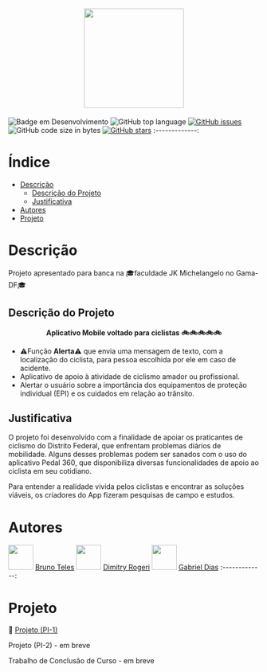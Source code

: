 <h1 align="center"> <img src="https://github.com/cibersky-code/Pedal360/blob/master/app/src/main/res/drawable-v24/logo.png?raw=true" style="width:200px;heigh:200px;"></h1>



![Badge em Desenvolvimento](http://img.shields.io/static/v1?label=STATUS&message=EM%20DESENVOLVIMENTO&color=GREEN&)  ![GitHub top language](https://img.shields.io/github/languages/top/cibersky-code/Pedal360)  [![GitHub issues](https://img.shields.io/github/issues/cibersky-code/Pedal360)](https://github.com/cibersky-code/Pedal360/issues)  ![GitHub code size in bytes](https://img.shields.io/github/languages/code-size/cibersky-code/Pedal360)  [![GitHub stars](https://img.shields.io/github/stars/cibersky-code/Pedal360)](https://github.com/cibersky-code/Pedal360/stargazers) 
:-------------: 


Índice
=================
<!--ts-->
   * [Descrição](#Descrição)
      * [Descrição do Projeto](#Descrição-do-Projeto)
      * [Justificativa](#Justificativa)      
   * [Autores](#Autores)
   * [Projeto](#Projeto)
<!--te-->



Descrição
============

Projeto apresentado para banca na :mortar_board:faculdade JK Michelangelo no Gama-DF:mortar_board:

Descrição do Projeto
-----

**<p align="center">Aplicativo Mobile voltado para ciclistas :bike::bike::bike::bike::bike:</p>**

- :warning:Função **Alerta**:warning: que envia uma mensagem de texto, com a localização do ciclista, para pessoa escolhida por ele em caso de acidente.
- Aplicativo de apoio à atividade de ciclismo amador ou profissional.
- Alertar o usuário sobre a importância dos equipamentos de proteção individual (EPI) e os cuidados em relação ao trânsito.

Justificativa
-----

O projeto foi desenvolvido com a finalidade de apoiar os praticantes de ciclismo do Distrito Federal, que enfrentam problemas diários de mobilidade. Alguns desses problemas podem ser sanados com o uso do aplicativo Pedal 360, que disponibiliza diversas funcionalidades de apoio ao ciclista em seu cotidiano.

Para entender a realidade vivida pelos ciclistas e encontrar as soluções viáveis, os criadores do App fizeram pesquisas de campo e  estudos.

Autores
============

<img src="https://user-images.githubusercontent.com/71657248/159640582-2180750c-abe7-4fb1-bb28-2d7366fb1cf9.jpeg" style="width:50px;heigh:50px;">  [Bruno Teles](https://github.com/cibersky-code) <img src="https://user-images.githubusercontent.com/71657248/159640502-d0800ddd-b67a-444c-aa5d-34f57fdd5c19.jpg" style="width:50px;heigh:50px;"> [Dimitry Rogeri](https://github.com/Dimitry-Rogeri)  <img src="https://user-images.githubusercontent.com/71657248/159640373-1df960a4-eb72-461a-8d0c-24196c6737fb.jpg" style="width:50px;heigh:50px;">  [Gabriel Dias](https://github.com/GabrielOrg)
:-------------:

Projeto
============

:pushpin: [Projeto (PI-1)](https://docs.google.com/document/d/1c1r9XdR29WWRlePdd9X63k3-_TKvyCgwBHj5BRP_QAM/edit?usp=sharing)

Projeto (PI-2) - em breve

Trabalho de Conclusão de Curso - em breve
